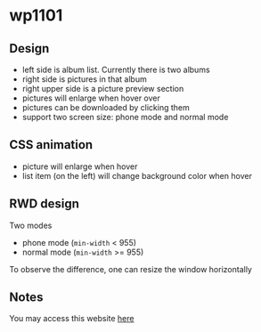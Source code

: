 # wp1101

## Design

* left side is album list. Currently there is two albums
* right side is pictures in that album
* right upper side is a picture preview section
* pictures will enlarge when hover over
* pictures can be downloaded by clicking them
* support two screen size: phone mode and normal mode

## CSS animation

* picture will enlarge when hover
* list item (on the left) will change background color when hover

## RWD design

Two modes
* phone mode (`min-width` < 955)
* normal mode (`min-width` >= 955)

To observe the difference, one can resize the window horizontally

## Notes

You may access this website [here](http://cl6.csie.org:1234/)
